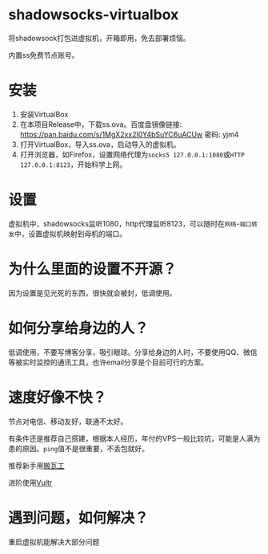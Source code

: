 # shadowsocks-virtualbox
将shadowsock打包进虚拟机，开箱即用，免去部署烦恼。

内置ss免费节点账号。

# 安装
1. 安装VirtualBox
2. 在本项目Release中，下载ss.ova。百度盘镜像链接: https://pan.baidu.com/s/1MgX2xx2I0Y4bSuYC6uACUw 密码: yjm4
3. 打开VirtualBox，导入ss.ova，启动导入的虚拟机。
4. 打开浏览器，如Firefox，设置网络代理为`socks5 127.0.0.1:1080`或`HTTP 127.0.0.1:8123`，开始科学上网。

# 设置
虚拟机中，shadowsocks监听1080，http代理监听8123，可以随时在`网络`-`端口转发`中，设置虚拟机映射到母机的端口。

# 为什么里面的设置不开源？
因为设置是见光死的东西，很快就会被封，低调使用。

# 如何分享给身边的人？
低调使用，不要写博客分享，吸引眼球。分享给身边的人时，不要使用QQ、微信等被实时监控的通讯工具，也许email分享是个目前可行的方案。

# 速度好像不快？
节点对电信、移动友好，联通不太好。

有条件还是推荐自己搭建，根据本人经历，年付的VPS一般比较坑，可能是人满为患的原因。`ping`值不是很重要，不丢包就好。

推荐新手用[搬瓦工](https://polr.liuboping.com/9zuU9)

进阶使用[Vultr](https://polr.liuboping.com/PrgTf)

# 遇到问题，如何解决？
重启虚拟机能解决大部分问题
